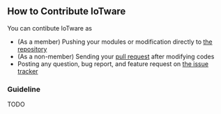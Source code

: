 ## How to Contribute IoTware
You can contibute IoTware as

* (As a member) Pushing  your modules or  modification directly to [the repository](https://github.com/etri/iotware)
* (As a non-member) Sending your [pull request](https://help.github.com/en/articles/creating-a-pull-request) after modifying codes
* Posting any question, bug report, and feature request on [the issue tracker](https://github.com/etri/iotware/issues)

### Guideline
TODO
